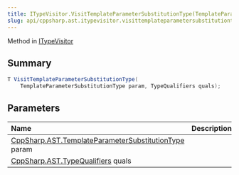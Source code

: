 ```yaml
---
title: ITypeVisitor.VisitTemplateParameterSubstitutionType(TemplateParameterSubstitutionType,TypeQualifiers)
slug: api/cppsharp.ast.itypevisitor.visittemplateparametersubstitutiontype
---
```

Method in [ITypeVisitor](/api/cppsharp/ast/itypevisitor)

## Summary



```csharp
T VisitTemplateParameterSubstitutionType(
    TemplateParameterSubstitutionType param, TypeQualifiers quals);
```

## Parameters

|Name|Description|
|:---|:---|
|[CppSharp.AST.TemplateParameterSubstitutionType](/api/cppsharp/ast/templateparametersubstitutiontype) param||
|[CppSharp.AST.TypeQualifiers](/api/cppsharp/ast/typequalifiers) quals||

